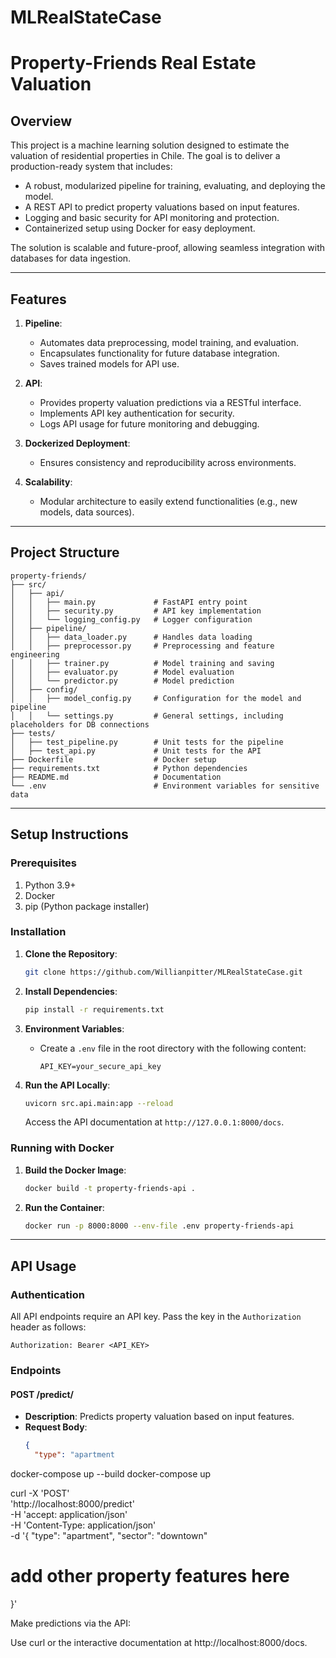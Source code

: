 # MLRealStateCase

# Property-Friends Real Estate Valuation

## Overview

This project is a machine learning solution designed to estimate the valuation of residential properties in Chile. The goal is to deliver a production-ready system that includes:

- A robust, modularized pipeline for training, evaluating, and deploying the model.
- A REST API to predict property valuations based on input features.
- Logging and basic security for API monitoring and protection.
- Containerized setup using Docker for easy deployment.

The solution is scalable and future-proof, allowing seamless integration with databases for data ingestion.

---

## Features

1. **Pipeline**:
   - Automates data preprocessing, model training, and evaluation.
   - Encapsulates functionality for future database integration.
   - Saves trained models for API use.

2. **API**:
   - Provides property valuation predictions via a RESTful interface.
   - Implements API key authentication for security.
   - Logs API usage for future monitoring and debugging.

3. **Dockerized Deployment**:
   - Ensures consistency and reproducibility across environments.

4. **Scalability**:
   - Modular architecture to easily extend functionalities (e.g., new models, data sources).

---

## Project Structure

```plaintext
property-friends/
├── src/
│   ├── api/
│   │   ├── main.py             # FastAPI entry point
│   │   ├── security.py         # API key implementation
│   │   └── logging_config.py   # Logger configuration
│   ├── pipeline/
│   │   ├── data_loader.py      # Handles data loading
│   │   ├── preprocessor.py     # Preprocessing and feature engineering
│   │   ├── trainer.py          # Model training and saving
│   │   ├── evaluator.py        # Model evaluation
│   │   └── predictor.py        # Model prediction
│   ├── config/
│   │   ├── model_config.py     # Configuration for the model and pipeline
│   │   └── settings.py         # General settings, including placeholders for DB connections
├── tests/
│   ├── test_pipeline.py        # Unit tests for the pipeline
│   ├── test_api.py             # Unit tests for the API
├── Dockerfile                  # Docker setup
├── requirements.txt            # Python dependencies
├── README.md                   # Documentation
└── .env                        # Environment variables for sensitive data
```

---

## Setup Instructions

### Prerequisites

1. Python 3.9+
2. Docker
3. pip (Python package installer)

### Installation

1. **Clone the Repository**:
   ```bash
   git clone https://github.com/Willianpitter/MLRealStateCase.git
   ```

2. **Install Dependencies**:
   ```bash
   pip install -r requirements.txt
   ```

3. **Environment Variables**:
   - Create a `.env` file in the root directory with the following content:
     ```plaintext
     API_KEY=your_secure_api_key
     ```

4. **Run the API Locally**:
   ```bash
   uvicorn src.api.main:app --reload
   ```
   Access the API documentation at `http://127.0.0.1:8000/docs`.

### Running with Docker

1. **Build the Docker Image**:
   ```bash
   docker build -t property-friends-api .
   ```

2. **Run the Container**:
   ```bash
   docker run -p 8000:8000 --env-file .env property-friends-api
   ```

---

## API Usage

### Authentication

All API endpoints require an API key. Pass the key in the `Authorization` header as follows:
```plaintext
Authorization: Bearer <API_KEY>
```

### Endpoints

#### **POST /predict/**

- **Description**: Predicts property valuation based on input features.
- **Request Body**:
  ```json
  {
    "type": "apartment


docker-compose up --build
docker-compose up

curl -X 'POST' \
  'http://localhost:8000/predict' \
  -H 'accept: application/json' \
  -H 'Content-Type: application/json' \
  -d '{
  "type": "apartment",
  "sector": "downtown"
  # add other property features here
}'

Make predictions via the API:

Use curl or the interactive documentation at http://localhost:8000/docs.